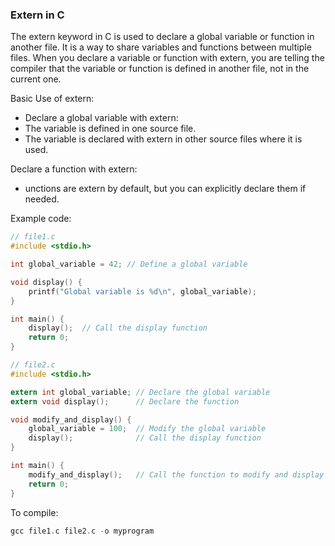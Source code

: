 ### Extern in C

The extern keyword in C is used to declare a global variable or function in another file. It is a way to share variables and functions between multiple files. When you declare a variable or function with extern, you are telling the compiler that the variable or function is defined in another file, not in the current one.

Basic Use of extern:

- Declare a global variable with extern:
- The variable is defined in one source file.
- The variable is declared with extern in other source files where it is used.

Declare a function with extern:

- unctions are extern by default, but you can explicitly declare them if needed.

Example code:

```C
// file1.c
#include <stdio.h>

int global_variable = 42; // Define a global variable

void display() {
    printf("Global variable is %d\n", global_variable);
}

int main() {
    display();  // Call the display function
    return 0;
}
```

```C
// file2.c
#include <stdio.h>

extern int global_variable; // Declare the global variable
extern void display();      // Declare the function

void modify_and_display() {
    global_variable = 100;  // Modify the global variable
    display();              // Call the display function
}

int main() {
    modify_and_display();   // Call the function to modify and display
    return 0;
}
```

To compile:

```C
gcc file1.c file2.c -o myprogram
```
